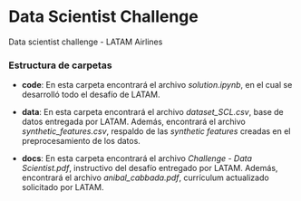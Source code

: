# Data Scientist Challenge
Data scientist challenge - LATAM Airlines

### Estructura de carpetas

- **code**: En esta carpeta encontrará el archivo *solution.ipynb*, en el cual se desarrolló todo el desafío de LATAM.

- **data**: En esta carpeta encontrará el archivo *dataset_SCL.csv*, base de datos entregada por LATAM. Además, encontrará el archivo *synthetic_features.csv*, respaldo de las *synthetic features* creadas en el preprocesamiento de los datos.

- **docs**: En esta carpeta encontrará el archivo *Challenge - Data Scientist.pdf*, instructivo del desafío entregado por LATAM. Además, encontrará el archivo *anibal_cabbada.pdf*, currículum actualizado solicitado por LATAM.
